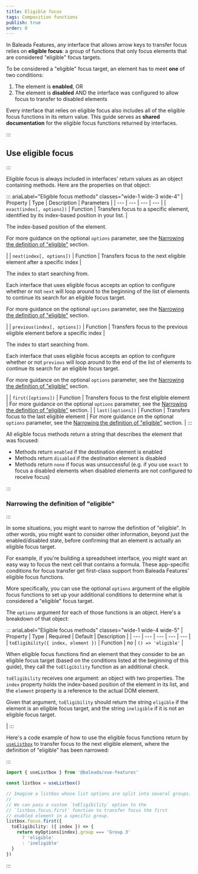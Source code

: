 ```yaml
---
title: Eligible focus
tags: Composition functions
publish: true
order: 0
---
```


In Baleada Features, any interface that allows arrow keys to transfer focus relies on **eligible focus**: a group of functions that only focus elements that are considered "eligible" focus targets.

To be considered a "eligible" focus target, an element has to meet **one** of two conditions:
1. The element is **enabled**, OR
2. The element is **disabled** AND the interface was configured to allow focus to transfer to disabled elements

Every interface that relies on eligible focus also includes all of the eligible focus functions in its return value. This guide serves as **shared documentation** for the eligible focus functions returned by interfaces.


:::
## Use eligible focus
:::

Eligible focus is always included in interfaces' return values as an object containing methods. Here are the properties on that object:

::: ariaLabel="Eligible focus methods" classes="wide-1 wide-3 wide-4"
| Property | Type | Description | Parameters |
| --- | --- | --- | --- |
| `exact(index[, options])` | Function | Transfers focus to a specific element, identified by its index-based position in your list. | <p>The index-based position of the element.</p><p>For more guidance on the optional `options` parameter, see the [Narrowing the definition of "eligible"](#narrowing-the-definition-of-eligible) section.</p> |
| `next(index[, options])` | Function | Transfers focus to the next eligible element after a specific index | <p>The index to start searching from.</p><p>Each interface that uses eligible focus accepts an option to configure whether or not `next` will loop around to the beginning of the list of elements to continue its search for an eligible focus target.</p><p>For more guidance on the optional `options` parameter, see the [Narrowing the definition of "eligible"](#narrowing-the-definition-of-eligible) section.</p> |
| `previous(index[, options])` | Function | Transfers focus to the previous eligible element before a specific index | <p>The index to start searching from.</p><p>Each interface that uses eligible focus accepts an option to configure whether or not `previous` will loop around to the end of the list of elements to continue its search for an eligible focus target.</p><p>For more guidance on the optional `options` parameter, see the [Narrowing the definition of "eligible"](#narrowing-the-definition-of-eligible) section.</p> |
| `first([options])` | Function | Transfers focus to the first eligible element | For more guidance on the optional `options` parameter, see the [Narrowing the definition of "eligible"](#narrowing-the-definition-of-eligible) section. |
| `last([options])` | Function | Transfers focus to the last eligible element | For more guidance on the optional `options` parameter, see the [Narrowing the definition of "eligible"](#narrowing-the-definition-of-eligible) section. |
:::

All eligible focus methods return a string that describes the element that was focused:
- Methods return `enabled` if the destination element is enabled
- Methods return `disabled` if the destination element is disabled
- Methods return `none` if focus was unsuccessful (e.g. if you use `exact` to focus a disabled elements when disabled elements are not configured to receive focus)


:::
### Narrowing the definition of "eligible" 
:::

In some situations, you might want to narrow the definition of "eligible". In other words, you might want to consider other information, beyond just the enabled/disabled state, before confirming that an element is actually an eligible focus target.

For example, if you're building a spreadsheet interface, you might want an easy way to focus the next cell that contains a formula. These app-specific conditions for focus transfer get first-class support from Baleada Features' eligible focus functions.

More specifically, you can use the optional `options` argument of the eligible focus functions to set up your additional conditions to determine what is considered a "eligible" focus target.

The `options` argument for each of those functions is an object. Here's a breakdown of that object:

::: ariaLabel="Eligible focus methods" classes="wide-1 wide-4 wide-5"
| Property | Type | Required | Default | Description |
| --- | --- | --- | --- | --- |
| `toEligibility({ index, element })` | Function | no | `() => 'eligible'` | <p>When eligible focus functions find an element that they consider to be an eligible focus target (based on the conditions listed at the beginning of this guide), they call the `toEligibility` function as an additional check.</p><p>`toEligibility` receives one argument: an object with two properties. The `index` property holds the index-based position of the element in its list, and the `element` property is a reference to the actual DOM element.</p><p>Given that argument, `toEligibility` should return the string `eligible` if the element is an eligible focus target, and the string `ineligible` if it is not an eligible focus target.</p> |
:::

Here's a code example of how to use the eligible focus functions return by [`useListbox`](/docs/features/interfaces/listbox) to transfer focus to the next eligible element, where the definition of "eligible" has been narrowed:

:::
```ts
import { useListbox } from '@baleada/vue-features'

const listbox = useListbox()

// Imagine a listbox whose list options are split into several groups.
//
// We can pass a custom `toEligibility` option to the 
// `listbox.focus.first` function to transfer focus the first
// enabled element in a specific group.
listbox.focus.first({
  toEligibility: ({ index }) => {
    return myOptions[index].group === 'Group 3'
      ? 'eligible'
      : 'ineligible'
  }
})
```
:::
